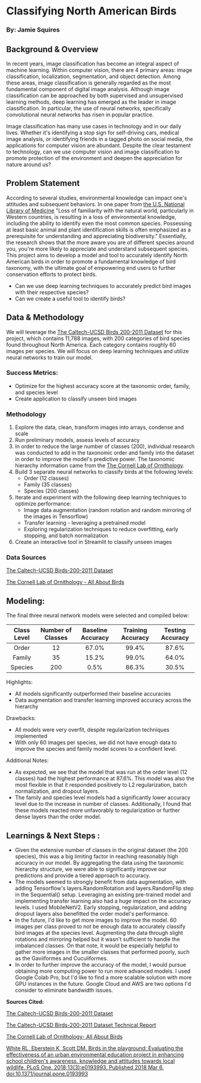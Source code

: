 
# **Classifying North American Birds**
### By: Jamie Squires


## Background & Overview

In recent years, image classification has become an integral aspect of machine learning. Within computer vision, there are 4 primary areas: image classification, localization, segmentation, and object detection. Among these areas, image classification is generally regarded as the most fundamental component of digital image analysis. Although image classification can be approached by both supervised and unsupervised learning methods, deep learning has emerged as the leader in image classification. In particular, the use of neural networks, specifically convolutional neural networks has risen in popular practice.

Image classification has many use cases in technology and in our daily lives. Whether it's identifying a stop sign for self-driving cars, medical image analysis, or identifying friends in a tagged photo on social media, the applications for computer vision are abundant. Despite the clear testament to technology, can we use computer vision and image classification to promote protection of the environment and deepen the appreciation for nature around us?

## Problem Statement

According to several studies, environmental knowledge can impact one's attitudes and subsequent behaviors. In one paper from [the U.S. National Library of Medicine](https://www.ncbi.nlm.nih.gov/pmc/articles/PMC5839573/) "Loss of familiarity with the natural world, particularly in Western countries, is resulting in a loss of environmental knowledge, including the ability to identify even the most common species. Possessing at least basic animal and plant identification skills is often emphasized as a prerequisite for understanding and appreciating biodiversity." Essentially, the research shows that the more aware you are of different species around you, you're more likely to appreciate and understand subsequent species. This project aims to develop a model and tool to accurately identify North American birds in order to promote a fundamental knowledge of bird taxonomy, with the ultimate goal of empowering end users to further conservation efforts to protect birds.

* Can we use deep learning techniques to accurately predict bird images with their respective species?
* Can we create a useful tool to identify birds?


## Data & Methodology

We will leverage the [The Caltech-UCSD Birds 200-2011 Dataset](http://www.vision.caltech.edu/visipedia/CUB-200-2011.html) for this project, which contains 11,788 images, with 200 categories of bird species found throughout North America. Each category contains roughly 60 images per species. We will focus on deep learning techniques and utilize neural networks to train our model.

### Success Metrics:
* Optimize for the highest accuracy score at the taxonomic order, family, and species level
* Create application to classify unseen bird images

### Methodology
1.	Explore the data, clean, transform images into arrays, condense and scale
2.	Run preliminary models, assess levels of accuracy
3.  In order to reduce the large number of classes (200), individual research was conducted to add in the taxonomic order and family into the dataset in order to improve the model's predictive power. The taxonomic hierarchy information came from the [The Cornell Lab of Ornithology](https://www.allaboutbirds.org/guide/browse/taxonomy).
4.	Build 3 separate neural networks to classify birds at the following levels:
    * Order (12 classes)
    * Family (35 classes)
    * Species (200 classes)
5. Iterate and experiment with the following deep learning techniques to optimize performance:
    * Image data augmentation (random rotation and random mirroring of the images in Tensorflow)
    * Transfer learning - leveraging a pretrained model
    * Exploring regularization techniques to reduce overfitting, early stopping, and batch normalization
6. Create an interactive tool in Streamlit to classify unseen images



### Data Sources

[The Caltech-UCSD Birds-200-2011 Dataset](http://www.vision.caltech.edu/visipedia/CUB-200-2011.html)

[The Cornell Lab of Ornithology - All About Birds](https://www.allaboutbirds.org/guide/browse/taxonomy)


## Modeling:

The final three neural network models were selected and compiled below:


| Class Level    | Number of Classes | Baseline Accuracy | Training Accuracy | Testing Accuracy |
|:--------------:|:-----------------:|:-----------------:|:-----------------:|:----------------:|
|      Order     | 12                | 67.0%             | 99.4%             | 87.6%            |
|     Family     | 35                | 15.2%             | 99.0%             | 64.0%            |
|     Species    | 200               | 0.5%              | 86.3%             | 30.5%            |

Highlights:
* All models significantly outperformed their baseline accuracies
* Data augmentation and transfer learning improved accuracy across the hierarchy


Drawbacks:
* All models were very overfit, despite regularization techniques implemented
* With only 60 images per species, we did not have enough data to improve the species and family model scores to a confident level.


Additional Notes:
* As expected, we see that the model that was run at the order level (12 classes) had the highest performance at 87.6%. This model was also the most flexible in that it responded positively to L2 regularization, batch normalization, and dropout layers.
* The family and species level models had a significantly lower accuracy level due to the increase in number of classes. Additionally, I found that these models reacted more unfavorably to regularization or further dense layers than the order model.



## Learnings & Next Steps :
* Given the extensive number of classes in the original dataset (the 200 species), this was a big limiting factor in reaching reasonably high accuracy in our model. By aggregating the data using the taxonomic hierarchy structure, we were able to significantly improve our predictions and provide a tiered approach to accuracy.
* The models seemed to strongly benefit from data augmentation, with adding Tensorflow's layers.RandomRotation and layers.RandomFlip step in the Sequential() setup. Leveraging an existing pre-trained model and implementing transfer learning also had a huge impact on the accuracy levels. I used MobileNetV2. Early stopping, regularization, and adding dropout layers also benefitted the order model's performance.
* In the future, I'd like to get more images to improve the model. 60 images per class proved to not be enough data to accurately classify bird images at the species level. Augmenting the data through slight rotations and mirroring helped but it wasn't sufficient to handle the imbalanced classes. On that note, it would be especially helpful to gather more images in the smaller classes that performed poorly, such as the Gaviiformes and Cuculiformes.
* In order to further improve the accuracy of the model, I would pursue obtaining more computing power to run more advanced models. I used Google Colab Pro, but I'd like to find a more scalable solution with more GPU instances in the future. Google Cloud and AWS are two options I'd consider to eliminate bandwidth issues.





**Sources Cited:**


[The Caltech-UCSD Birds-200-2011 Dataset](http://www.vision.caltech.edu/visipedia/CUB-200-2011.html)

[The Caltech-UCSD Birds-200-2011 Dataset Technical Report](http://www.vision.caltech.edu/visipedia/papers/CUB_200_2011.pdf)

[The Cornell Lab of Ornithology- All About Birds](https://www.allaboutbirds.org/guide/browse/taxonomy)

[White RL, Eberstein K, Scott DM. Birds in the playground: Evaluating the effectiveness of an urban environmental education project in enhancing school children's awareness, knowledge and attitudes towards local wildlife. PLoS One. 2018;13(3):e0193993. Published 2018 Mar 6. doi:10.1371/journal.pone.0193993](https://www.ncbi.nlm.nih.gov/pmc/articles/PMC5839573/)
